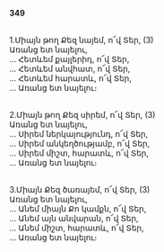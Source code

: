 **349**

\
1.Միայն թող Քեզ նայեմ, ո՜վ Տեր, (3)\
Առանց ետ նայելու,\
 ... Հետևեմ քայլերիդ, ո՜վ Տեր,\
 ... Հետևեմ անվհատ, ո՜վ Տեր,\
 ... Հետևեմ հարատև, ո՜վ Տեր,\
 ... Առանց ետ նայելու։

\
2.Միայն թող Քեզ սիրեմ, ո՜վ Տեր, (3)\
Առանց ետ նայելու,\
 ... Սիրեմ ներկայությունդ, ո՜վ Տեր,\
 ... Սիրեմ անկեղծությամբ, ո՜վ Տեր,\
 ... Սիրեմ միշտ, հարատև, ո՜վ Տեր,\
 ... Առանց ետ նայելու։

\
3.Միայն Քեզ ծառայեմ, ո՜վ Տեր, (3)\
Առանց ետ նայելու,\
 ... Անեմ միայն Քո կամքն, ո՜վ Տեր,\
 ... Անեմ այն անվարան, ո՜վ Տեր,\
 ... Անեմ միշտ, հարատև, ո՜վ Տեր,\
 ... Առանց ետ նայելու։
